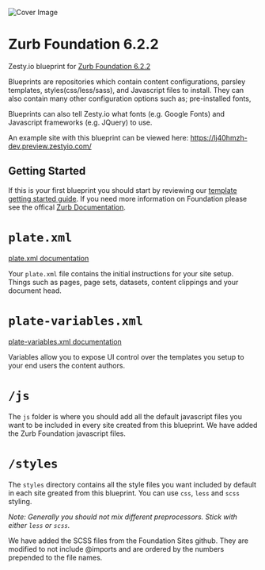 ![Cover Image](https://raw.githubusercontent.com/shrunyan/plate-starting-foundation/master/cover.png)

# Zurb Foundation 6.2.2

Zesty.io blueprint for [Zurb Foundation 6.2.2](https://github.com/zurb/foundation-sites/releases/tag/v6.2.2)

Blueprints are repositories which contain content configurations, parsley templates, styles(css/less/sass), and Javascript files to install. They can also contain many other configuration options such as; pre-installed fonts,

Blueprints can also tell Zesty.io what fonts (e.g. Google Fonts) and Javascript frameworks (e.g. JQuery) to use.

An example site with this blueprint can be viewed here: https://lj40hmzh-dev.preview.zestyio.com/

## Getting Started

If this is your first blueprint you should start by reviewing our [template getting started guide](https://developer.zesty.io/docs/templating/building-a-template-with-github/). If you need more information on Foundation please see the offical [Zurb Documentation](http://foundation.zurb.com/sites/docs/).


# `plate.xml`
[plate.xml documentation](https://developer.zesty.io/docs/templating/plate-xml/)

Your `plate.xml` file contains the initial instructions for your site setup. Things such as pages, page sets, datasets, content clippings and your document head.

# `plate-variables.xml`

[plate-variables.xml documentation](https://developer.zesty.io/docs/templating/plate-variables-xml/)

Variables allow you to expose UI control over the templates you setup to your end users the content authors.

# `/js`

The `js` folder is where you should add all the default javascript files you want to be included in every site created from this blueprint. We have added the Zurb Foundation javascript files.

# `/styles`

The `styles` directory contains all the style files you want included by default in each site greated from this blueprint. You can use `css`, `less` and `scss` styling.

*Note: Generally you should not mix different preprocessors. Stick with either `less` or `scss`.*

We have added the SCSS files from the Foundation Sites github. They are modified to not include @imports and are ordered by the numbers prepended to the file names.
